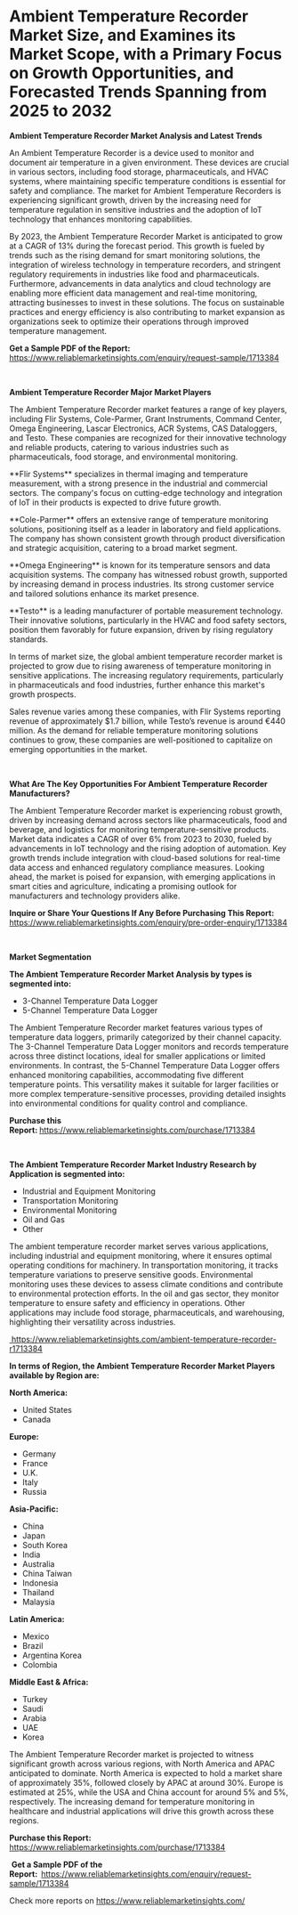 <p><h1>Ambient Temperature Recorder Market Size, and Examines its Market Scope, with a Primary Focus on Growth Opportunities, and Forecasted Trends Spanning from 2025 to 2032</h1></p><p><strong>Ambient Temperature Recorder Market Analysis and Latest Trends</strong></p>
<p><p>An Ambient Temperature Recorder is a device used to monitor and document air temperature in a given environment. These devices are crucial in various sectors, including food storage, pharmaceuticals, and HVAC systems, where maintaining specific temperature conditions is essential for safety and compliance. The market for Ambient Temperature Recorders is experiencing significant growth, driven by the increasing need for temperature regulation in sensitive industries and the adoption of IoT technology that enhances monitoring capabilities.</p><p>By 2023, the Ambient Temperature Recorder Market is anticipated to grow at a CAGR of 13% during the forecast period. This growth is fueled by trends such as the rising demand for smart monitoring solutions, the integration of wireless technology in temperature recorders, and stringent regulatory requirements in industries like food and pharmaceuticals. Furthermore, advancements in data analytics and cloud technology are enabling more efficient data management and real-time monitoring, attracting businesses to invest in these solutions. The focus on sustainable practices and energy efficiency is also contributing to market expansion as organizations seek to optimize their operations through improved temperature management.</p></p>
<p><strong>Get a Sample PDF of the Report:&nbsp;</strong> <a href="https://www.reliablemarketinsights.com/enquiry/request-sample/1713384?utm_campaign=3062&utm_medium=2&utm_source=Github&utm_content=ia&utm_term=28032025&utm_id=ambient-temperature-recorder">https://www.reliablemarketinsights.com/enquiry/request-sample/1713384</a></p>
<p>&nbsp;</p>
<p><strong>Ambient Temperature Recorder Major Market Players</strong></p>
<p><p>The Ambient Temperature Recorder market features a range of key players, including Flir Systems, Cole-Parmer, Grant Instruments, Command Center, Omega Engineering, Lascar Electronics, ACR Systems, CAS Dataloggers, and Testo. These companies are recognized for their innovative technology and reliable products, catering to various industries such as pharmaceuticals, food storage, and environmental monitoring.</p><p>**Flir Systems** specializes in thermal imaging and temperature measurement, with a strong presence in the industrial and commercial sectors. The company's focus on cutting-edge technology and integration of IoT in their products is expected to drive future growth. </p><p>**Cole-Parmer** offers an extensive range of temperature monitoring solutions, positioning itself as a leader in laboratory and field applications. The company has shown consistent growth through product diversification and strategic acquisition, catering to a broad market segment.</p><p>**Omega Engineering** is known for its temperature sensors and data acquisition systems. The company has witnessed robust growth, supported by increasing demand in process industries. Its strong customer service and tailored solutions enhance its market presence.</p><p>**Testo** is a leading manufacturer of portable measurement technology. Their innovative solutions, particularly in the HVAC and food safety sectors, position them favorably for future expansion, driven by rising regulatory standards.</p><p>In terms of market size, the global ambient temperature recorder market is projected to grow due to rising awareness of temperature monitoring in sensitive applications. The increasing regulatory requirements, particularly in pharmaceuticals and food industries, further enhance this market's growth prospects.</p><p>Sales revenue varies among these companies, with Flir Systems reporting revenue of approximately $1.7 billion, while Testo’s revenue is around €440 million. As the demand for reliable temperature monitoring solutions continues to grow, these companies are well-positioned to capitalize on emerging opportunities in the market.</p></p>
<p>&nbsp;</p>
<p><strong>What Are The Key Opportunities For Ambient Temperature Recorder Manufacturers?</strong></p>
<p><p>The Ambient Temperature Recorder market is experiencing robust growth, driven by increasing demand across sectors like pharmaceuticals, food and beverage, and logistics for monitoring temperature-sensitive products. Market data indicates a CAGR of over 6% from 2023 to 2030, fueled by advancements in IoT technology and the rising adoption of automation. Key growth trends include integration with cloud-based solutions for real-time data access and enhanced regulatory compliance measures. Looking ahead, the market is poised for expansion, with emerging applications in smart cities and agriculture, indicating a promising outlook for manufacturers and technology providers alike.</p></p>
<p><strong>Inquire or Share Your Questions If Any Before Purchasing This Report:</strong> <a href="https://www.reliablemarketinsights.com/enquiry/pre-order-enquiry/1713384?utm_campaign=3062&utm_medium=2&utm_source=Github&utm_content=ia&utm_term=28032025&utm_id=ambient-temperature-recorder">https://www.reliablemarketinsights.com/enquiry/pre-order-enquiry/1713384</a></p>
<p>&nbsp;</p>
<p><strong>Market Segmentation</strong></p>
<p><strong>The Ambient Temperature Recorder Market Analysis by types is segmented into:</strong></p>
<p><ul><li>3-Channel Temperature Data Logger</li><li>5-Channel Temperature Data Logger</li></ul></p>
<p><p>The Ambient Temperature Recorder market features various types of temperature data loggers, primarily categorized by their channel capacity. The 3-Channel Temperature Data Logger monitors and records temperature across three distinct locations, ideal for smaller applications or limited environments. In contrast, the 5-Channel Temperature Data Logger offers enhanced monitoring capabilities, accommodating five different temperature points. This versatility makes it suitable for larger facilities or more complex temperature-sensitive processes, providing detailed insights into environmental conditions for quality control and compliance.</p></p>
<p><strong>Purchase this Report:&nbsp;</strong><a href="https://www.reliablemarketinsights.com/purchase/1713384?utm_campaign=3062&utm_medium=2&utm_source=Github&utm_content=ia&utm_term=28032025&utm_id=ambient-temperature-recorder">https://www.reliablemarketinsights.com/purchase/1713384</a></p>
<p>&nbsp;</p>
<p><strong>The Ambient Temperature Recorder Market Industry Research by Application is segmented into:</strong></p>
<p><ul><li>Industrial and Equipment Monitoring</li><li>Transportation Monitoring</li><li>Environmental Monitoring</li><li>Oil and Gas</li><li>Other</li></ul></p>
<p><p>The ambient temperature recorder market serves various applications, including industrial and equipment monitoring, where it ensures optimal operating conditions for machinery. In transportation monitoring, it tracks temperature variations to preserve sensitive goods. Environmental monitoring uses these devices to assess climate conditions and contribute to environmental protection efforts. In the oil and gas sector, they monitor temperature to ensure safety and efficiency in operations. Other applications may include food storage, pharmaceuticals, and warehousing, highlighting their versatility across industries.</p></p>
<p><a href="https://www.reliablemarketinsights.com/ambient-temperature-recorder-r1713384?utm_campaign=3062&utm_medium=2&utm_source=Github&utm_content=ia&utm_term=28032025&utm_id=ambient-temperature-recorder">&nbsp;https://www.reliablemarketinsights.com/ambient-temperature-recorder-r1713384</a></p>
<p><strong>In terms of Region, the Ambient Temperature Recorder Market Players available by Region are:</strong></p>
<p>
    <p> <strong> North America: </strong>
        <ul>
            <li>United States</li>
            <li>Canada</li>
        </ul>
        </p> 
    <p> <strong> Europe: </strong>
        <ul>
            <li>Germany</li>
            <li>France</li>
            <li>U.K.</li>
            <li>Italy</li>
            <li>Russia</li>
        </ul>
        </p> 
    <p> <strong> Asia-Pacific: </strong>
        <ul>
            <li>China</li>
            <li>Japan</li>
            <li>South Korea</li>
            <li>India</li>
            <li>Australia</li>
            <li>China Taiwan</li>
            <li>Indonesia</li>
            <li>Thailand</li>
            <li>Malaysia</li>
        </ul>
        </p> 
    <p> <strong> Latin America: </strong>
        <ul>
            <li>Mexico</li>
            <li>Brazil</li>
            <li>Argentina Korea</li>
            <li>Colombia</li>
        </ul>
        </p> 
    <p> <strong> Middle East & Africa: </strong>
        <ul>
            <li>Turkey</li>
            <li>Saudi</li>
            <li>Arabia</li>
            <li>UAE</li>
            <li>Korea</li>
        </ul>
    </p>
    </p>
<p><p>The Ambient Temperature Recorder market is projected to witness significant growth across various regions, with North America and APAC anticipated to dominate. North America is expected to hold a market share of approximately 35%, followed closely by APAC at around 30%. Europe is estimated at 25%, while the USA and China account for around 5% and 5%, respectively. The increasing demand for temperature monitoring in healthcare and industrial applications will drive this growth across these regions.</p></p>
<p><strong>Purchase this Report: </strong><a href="https://www.reliablemarketinsights.com/purchase/1713384?utm_campaign=3062&utm_medium=2&utm_source=Github&utm_content=ia&utm_term=28032025&utm_id=ambient-temperature-recorder">https://www.reliablemarketinsights.com/purchase/1713384</a></p>
<p>&nbsp;<strong>Get a Sample PDF of the Report:&nbsp;&nbsp;</strong><a href="https://www.reliablemarketinsights.com/enquiry/request-sample/1713384?utm_campaign=3062&utm_medium=2&utm_source=Github&utm_content=ia&utm_term=28032025&utm_id=ambient-temperature-recorder">https://www.reliablemarketinsights.com/enquiry/request-sample/1713384</a></p>
<p><strong></strong></p>
<p>Check more reports on <a href="https://www.reliablemarketinsights.com/?utm_campaign=3062&utm_medium=2&utm_source=Github&utm_content=ia&utm_term=28032025&utm_id=ambient-temperature-recorder">https://www.reliablemarketinsights.com/</a></p>